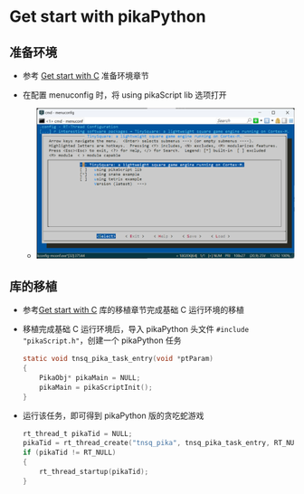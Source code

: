 # Get start with pikaPython

## 准备环境

- 参考 [Get start with C](./guide_with_c.md) 准备环境章节

- 在配置 menuconfig 时，将 using pikaScript lib 选项打开
  - ![TinySquare](./image/TinySquare.png)

## 库的移植

- 参考[Get start with C](./guide_with_c.md) 库的移植章节完成基础 C 运行环境的移植

- 移植完成基础 C 运行环境后，导入 pikaPython 头文件 `#include "pikaScript.h"`，创建一个 pikaPython 任务
    ```c
    static void tnsq_pika_task_entry(void *ptParam)
    {
        PikaObj* pikaMain = NULL;
        pikaMain = pikaScriptInit();
    }
    ```

- 运行该任务，即可得到 pikaPython 版的贪吃蛇游戏
    ```c
    rt_thread_t pikaTid = NULL;
    pikaTid = rt_thread_create("tnsq_pika", tnsq_pika_task_entry, RT_NULL, 4096, 20, 10);
    if (pikaTid != RT_NULL)
    {
        rt_thread_startup(pikaTid);
    }
    ```